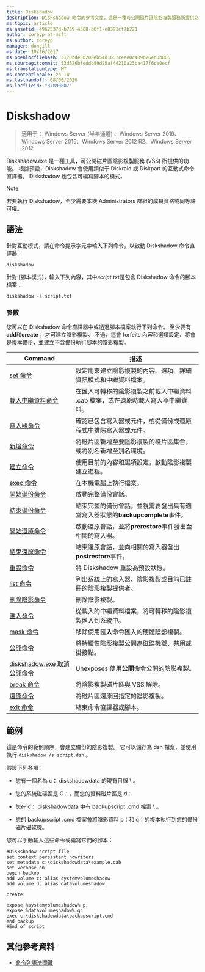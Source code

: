 ```yaml
---
title: Diskshadow
description: Diskshadow 命令的參考文章，這是一種可公開磁片區陰影複製服務所提供之功能 (VSS) 的工具。
ms.topic: article
ms.assetid: e962537d-b759-4368-b6f1-e8391cf7b221
author: coreyp-at-msft
ms.author: coreyp
manager: dongill
ms.date: 10/16/2017
ms.openlocfilehash: 3170cde50208eb54d1657ceee0c409d76ed3b806
ms.sourcegitcommit: 53d526bfeddb89d28af44210a23ba417f6ce0ecf
ms.translationtype: MT
ms.contentlocale: zh-TW
ms.lasthandoff: 08/06/2020
ms.locfileid: "87890807"
---
```

# <a name="diskshadow"></a>Diskshadow

> 適用于： Windows Server (半年通道) 、Windows Server 2019、Windows Server 2016、Windows Server 2012 R2、Windows Server 2012

Diskshadow.exe 是一種工具，可公開磁片區陰影複製服務 (VSS) 所提供的功能。 根據預設，Diskshadow 會使用類似于 Diskraid 或 Diskpart 的互動式命令直譯器。 Diskshadow 也包含可編寫腳本的模式。

> [!NOTE]
> 若要執行 Diskshadow，至少需要本機 Administrators 群組的成員資格或同等許可權。

## <a name="syntax"></a>語法

針對互動模式，請在命令提示字元中輸入下列命令，以啟動 Diskshadow 命令直譯器：

```
diskshadow
```

針對 [腳本模式]，輸入下列內容，其中*script.txt*是包含 Diskshadow 命令的腳本檔案：

```
diskshadow -s script.txt
```

### <a name="parameters"></a>參數

您可以在 Diskshadow 命令直譯器中或透過腳本檔案執行下列命令。 至少要有**add**和**create** ，才可建立陰影複製。 不過，這會 forfeits 內容和選項設定、將會是複本備份，並建立不含備份執行腳本的陰影複製。

| Command | 描述 |
| --------- | ----------- |
| [set 命令](set_2.md) | 設定用來建立陰影複製的內容、選項、詳細資訊模式和中繼資料檔案。 |
| [載入中繼資料命令](load-metadata.md) | 在匯入可轉移的陰影複製之前載入中繼資料 .cab 檔案，或在還原時載入寫入器中繼資料。 |
| [寫入器命令](writer.md) | 確認已包含寫入器或元件，或從備份或還原程式中排除寫入器或元件。 |
| [新增命令](add.md) | 將磁片區新增至要陰影複製的磁片區集合，或將別名新增至別名環境。 |
| [建立命令](create.md) | 使用目前的內容和選項設定，啟動陰影複製建立進程。 |
| [exec 命令](exec.md) | 在本機電腦上執行檔案。 |
| [開始備份命令](begin-backup.md) | 啟動完整備份會話。 |
| [結束備份命令](end-backup.md) | 結束完整的備份會話，並視需要發出具有適當寫入器狀態的**backupcomplete**事件。 |
| [開始還原命令](begin-restore.md) | 啟動還原會話，並將**prerestore**事件發出至相關的寫入器。 |
| [結束還原命令](end-restore.md) | 結束還原會話，並向相關的寫入器發出**postrestore**事件。 |
| [重設命令](reset.md) | 將 Diskshadow 重設為預設狀態。 |
| [list 命令](list.md) | 列出系統上的寫入器、陰影複製或目前已註冊的陰影複製提供者。 |
| [刪除陰影命令](delete-shadows.md) | 刪除陰影複製。 |
| [匯入命令](import.md) | 從載入的中繼資料檔案，將可轉移的陰影複製匯入到系統中。 |
| [mask 命令](mask.md) | 移除使用匯**入**命令匯入的硬體陰影複製。 |
| [公開命令](expose.md) | 將持續性陰影複製公開為磁碟機號、共用或掛接點。 |
| [diskshadow.exe 取消公開命令](unexpose.md) | Unexposes 使用**公開**命令公開的陰影複製。 |
| [break 命令](break_2.md) | 將陰影複製磁片區與 VSS 解除。 |
| [還原命令](revert.md) | 將磁片區還原回指定的陰影複製。 |
| [exit 命令](exit.md) | 結束命令直譯器或腳本。 |

## <a name="examples"></a>範例

這是命令的範例順序，會建立備份的陰影複製。 它可以儲存為 dsh 檔案，並使用執行 `diskshadow /s script.dsh` 。

假設下列各項：

- 您有一個名為 c： diskshadowdata 的現有目錄 \\ 。

- 您的系統磁碟區是 C：，而您的資料磁片區是 d：

- 您在 c： diskshadowdata 中有 backupscript .cmd 檔案 \\ 。

- 您的 backupscript .cmd 檔案會將陰影資料 p：和 q：的複本執行到您的備份磁片磁碟機。

您可以手動輸入這些命令或編寫它們的腳本：

```
#Diskshadow script file
set context persistent nowriters
set metadata c:\diskshadowdata\example.cab
set verbose on
begin backup
add volume c: alias systemvolumeshadow
add volume d: alias datavolumeshadow

create

expose %systemvolumeshadow% p:
expose %datavolumeshadow% q:
exec c:\diskshadowdata\backupscript.cmd
end backup
#End of script
```

## <a name="additional-references"></a>其他參考資料

- [命令列語法關鍵](command-line-syntax-key.md)
